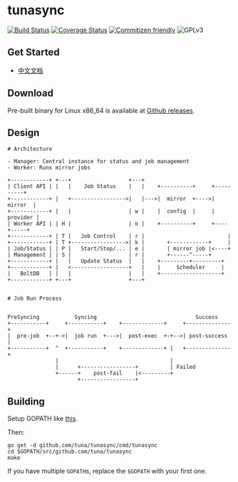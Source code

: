 tunasync
========

[![Build Status](https://travis-ci.org/tuna/tunasync.svg?branch=dev)](https://travis-ci.org/tuna/tunasync)
[![Coverage Status](https://coveralls.io/repos/github/tuna/tunasync/badge.svg?branch=dev)](https://coveralls.io/github/tuna/tunasync?branch=dev)
[![Commitizen friendly](https://img.shields.io/badge/commitizen-friendly-brightgreen.svg)](http://commitizen.github.io/cz-cli/)
![GPLv3](https://img.shields.io/badge/license-GPLv3-blue.svg)

## Get Started

- [中文文档](https://github.com/tuna/tunasync/blob/master/docs/zh_CN/get_started.md)

## Download

Pre-built binary for Linux x86_64 is available at [Github releases](https://github.com/tuna/tunasync/releases/latest).

## Design

```
# Architecture

- Manager: Central instance for status and job management
- Worker: Runs mirror jobs

+------------+ +---+                  +---+
| Client API | |   |    Job Status    |   |    +----------+     +----------+ 
+------------+ |   +----------------->|   |--->|  mirror  +---->|  mirror  | 
+------------+ |   |                  | w |    |  config  |     | provider | 
| Worker API | | H |                  | o |    +----------+     +----+-----+ 
+------------+ | T |   Job Control    | r |                          |       
+------------+ | T +----------------->| k |       +------------+     |       
| Job/Status | | P |   Start/Stop/... | e |       | mirror job |<----+       
| Management | | S |                  | r |       +------^-----+             
+------------+ |   |   Update Status  |   |    +---------+---------+         
+------------+ |   <------------------+   |    |     Scheduler     |
|   BoltDB   | |   |                  |   |    +-------------------+
+------------+ +---+                  +---+


# Job Run Process


PreSyncing           Syncing                               Success
+-----------+     +-----------+    +-------------+     +--------------+
|  pre-job  +--+->|  job run  +--->|  post-exec  +-+-->| post-success |
+-----------+  ^  +-----------+    +-------------+ |   +--------------+
			   |                                   |
			   |      +-----------------+          | Failed
			   +------+    post-fail    |<---------+
			          +-----------------+
```


## Building

Setup GOPATH like [this](https://golang.org/cmd/go/#hdr-GOPATH_environment_variable).

Then:

```
go get -d github.com/tuna/tunasync/cmd/tunasync
cd $GOPATH/src/github.com/tuna/tunasync
make
```

If you have multiple `GOPATH`s, replace the `$GOPATH` with your first one.
